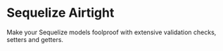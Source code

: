 # Sequelize Airtight

Make your Sequelize models foolproof with extensive validation checks, setters and getters.
